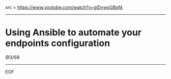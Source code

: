 src = https://www.youtube.com/watch?v=gIDywsGBqf4

---

# Using Ansible to automate your endpoints configuration



@3/68

---
EOF
